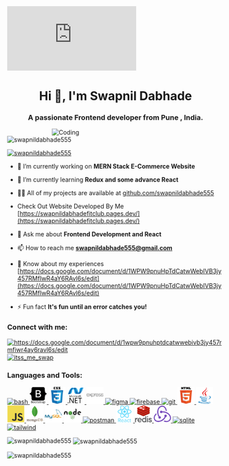 [![MasterHead](https://www.freepik.com/premium-vector/modern-3d-illustration-young-man-programming-concept_29711042.htm#query=web%20development%20animated&position=15&from_view=search&track=ais&uuid=a847b325-0d5e-4c86-abb0-96fdbf3cedb4)](https://rishavchanda.io)
<h1 align="center">Hi 👋, I'm Swapnil Dabhade</h1>
<h3 align="center">A passionate Frontend developer from Pune , India.</h3>
<img align="right" alt="Coding" width="400" src="https://i.pinimg.com/originals/54/e3/7d/54e37d8074ebcde1d96c77d7b2a7f310.gif">
<p align="left"> <img src="https://komarev.com/ghpvc/?username=swapnildabhade555&label=Profile%20views&color=0e75b6&style=flat" alt="swapnildabhade555" /> </p>

<p align="left"> <a href="https://github.com/ryo-ma/github-profile-trophy"><img src="https://github-profile-trophy.vercel.app/?username=swapnildabhade555" alt="swapnildabhade555" /></a> </p>

- 🔭 I’m currently working on **MERN Stack E-Commerce Website**

- 🌱 I’m currently learning **Redux and some advance React**

- 👨‍💻 All of my projects are available at [github.com/swapnildabhade555](github.com/swapnildabhade555)

- Check Out Website Developed By Me [https://swapnildabhadefitclub.pages.dev/](https://swapnildabhadefitclub.pages.dev/)

- 💬 Ask me about **Frontend Development and React**

- 📫 How to reach me **swapnildabhade555@gmail.com**

- 📄 Know about my experiences [https://docs.google.com/document/d/1WPW9pnuHpTdCatwWebIVB3jy457RMfIwR4aY6RAvl6s/edit](https://docs.google.com/document/d/1WPW9pnuHpTdCatwWebIVB3jy457RMfIwR4aY6RAvl6s/edit)

- ⚡ Fun fact **It's fun until an error catches you!**

<h3 align="left">Connect with me:</h3>
<p align="left">
<a href="https://linkedin.com/in/https://docs.google.com/document/d/1wpw9pnuhptdcatwwebivb3jy457rmfiwr4ay6ravl6s/edit" target="blank"><img align="center" src="https://raw.githubusercontent.com/rahuldkjain/github-profile-readme-generator/master/src/images/icons/Social/linked-in-alt.svg" alt="https://docs.google.com/document/d/1wpw9pnuhptdcatwwebivb3jy457rmfiwr4ay6ravl6s/edit" height="30" width="40" /></a>
<a href="https://instagram.com/itss_me_swap" target="blank"><img align="center" src="https://raw.githubusercontent.com/rahuldkjain/github-profile-readme-generator/master/src/images/icons/Social/instagram.svg" alt="itss_me_swap" height="30" width="40" /></a>
</p>

<h3 align="left">Languages and Tools:</h3>
<p align="left"> <a href="https://www.gnu.org/software/bash/" target="_blank" rel="noreferrer"> <img src="https://www.vectorlogo.zone/logos/gnu_bash/gnu_bash-icon.svg" alt="bash" width="40" height="40"/> </a> <a href="https://getbootstrap.com" target="_blank" rel="noreferrer"> <img src="https://raw.githubusercontent.com/devicons/devicon/master/icons/bootstrap/bootstrap-plain-wordmark.svg" alt="bootstrap" width="40" height="40"/> </a> <a href="https://www.w3schools.com/css/" target="_blank" rel="noreferrer"> <img src="https://raw.githubusercontent.com/devicons/devicon/master/icons/css3/css3-original-wordmark.svg" alt="css3" width="40" height="40"/> </a> <a href="https://dotnet.microsoft.com/" target="_blank" rel="noreferrer"> <img src="https://raw.githubusercontent.com/devicons/devicon/master/icons/dot-net/dot-net-original-wordmark.svg" alt="dotnet" width="40" height="40"/> </a> <a href="https://expressjs.com" target="_blank" rel="noreferrer"> <img src="https://raw.githubusercontent.com/devicons/devicon/master/icons/express/express-original-wordmark.svg" alt="express" width="40" height="40"/> </a> <a href="https://www.figma.com/" target="_blank" rel="noreferrer"> <img src="https://www.vectorlogo.zone/logos/figma/figma-icon.svg" alt="figma" width="40" height="40"/> </a> <a href="https://firebase.google.com/" target="_blank" rel="noreferrer"> <img src="https://www.vectorlogo.zone/logos/firebase/firebase-icon.svg" alt="firebase" width="40" height="40"/> </a> <a href="https://git-scm.com/" target="_blank" rel="noreferrer"> <img src="https://www.vectorlogo.zone/logos/git-scm/git-scm-icon.svg" alt="git" width="40" height="40"/> </a> <a href="https://www.w3.org/html/" target="_blank" rel="noreferrer"> <img src="https://raw.githubusercontent.com/devicons/devicon/master/icons/html5/html5-original-wordmark.svg" alt="html5" width="40" height="40"/> </a> <a href="https://www.java.com" target="_blank" rel="noreferrer"> <img src="https://raw.githubusercontent.com/devicons/devicon/master/icons/java/java-original.svg" alt="java" width="40" height="40"/> </a> <a href="https://developer.mozilla.org/en-US/docs/Web/JavaScript" target="_blank" rel="noreferrer"> <img src="https://raw.githubusercontent.com/devicons/devicon/master/icons/javascript/javascript-original.svg" alt="javascript" width="40" height="40"/> </a> <a href="https://www.mongodb.com/" target="_blank" rel="noreferrer"> <img src="https://raw.githubusercontent.com/devicons/devicon/master/icons/mongodb/mongodb-original-wordmark.svg" alt="mongodb" width="40" height="40"/> </a> <a href="https://www.mysql.com/" target="_blank" rel="noreferrer"> <img src="https://raw.githubusercontent.com/devicons/devicon/master/icons/mysql/mysql-original-wordmark.svg" alt="mysql" width="40" height="40"/> </a> <a href="https://nodejs.org" target="_blank" rel="noreferrer"> <img src="https://raw.githubusercontent.com/devicons/devicon/master/icons/nodejs/nodejs-original-wordmark.svg" alt="nodejs" width="40" height="40"/> </a> <a href="https://postman.com" target="_blank" rel="noreferrer"> <img src="https://www.vectorlogo.zone/logos/getpostman/getpostman-icon.svg" alt="postman" width="40" height="40"/> </a> <a href="https://reactjs.org/" target="_blank" rel="noreferrer"> <img src="https://raw.githubusercontent.com/devicons/devicon/master/icons/react/react-original-wordmark.svg" alt="react" width="40" height="40"/> </a> <a href="https://redis.io" target="_blank" rel="noreferrer"> <img src="https://raw.githubusercontent.com/devicons/devicon/master/icons/redis/redis-original-wordmark.svg" alt="redis" width="40" height="40"/> </a> <a href="https://redux.js.org" target="_blank" rel="noreferrer"> <img src="https://raw.githubusercontent.com/devicons/devicon/master/icons/redux/redux-original.svg" alt="redux" width="40" height="40"/> </a> <a href="https://www.sqlite.org/" target="_blank" rel="noreferrer"> <img src="https://www.vectorlogo.zone/logos/sqlite/sqlite-icon.svg" alt="sqlite" width="40" height="40"/> </a> <a href="https://tailwindcss.com/" target="_blank" rel="noreferrer"> <img src="https://www.vectorlogo.zone/logos/tailwindcss/tailwindcss-icon.svg" alt="tailwind" width="40" height="40"/> </a> </p>

<p><img align="left" src="https://github-readme-stats.vercel.app/api/top-langs?username=swapnildabhade555&show_icons=true&locale=en&layout=compact" alt="swapnildabhade555" /></p>

<p>&nbsp;<img align="center" src="https://github-readme-stats.vercel.app/api?username=swapnildabhade555&show_icons=true&locale=en" alt="swapnildabhade555" /></p>

<p><img align="center" src="https://github-readme-streak-stats.herokuapp.com/?user=swapnildabhade555&" alt="swapnildabhade555" /></p>
